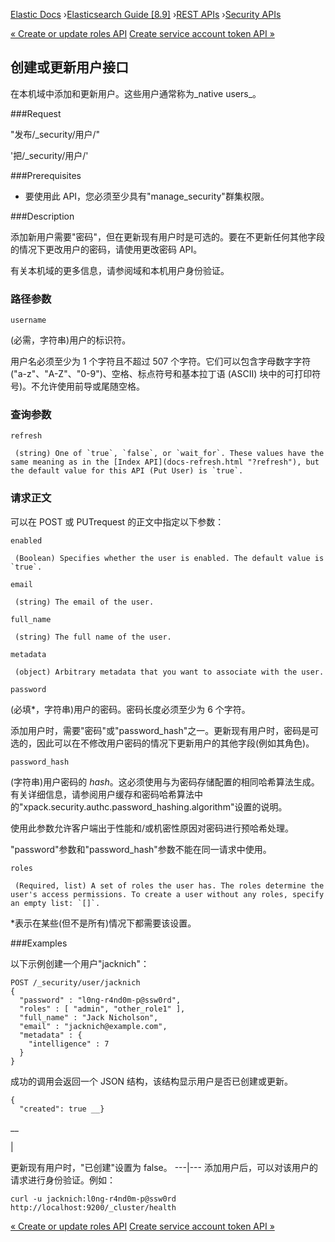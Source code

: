 

[Elastic Docs](/guide/) ›[Elasticsearch Guide [8.9]](index.md) ›[REST
APIs](rest-apis.md) ›[Security APIs](security-api.md)

[« Create or update roles API](security-api-put-role.md) [Create service
account token API »](security-api-create-service-token.md)

## 创建或更新用户接口

在本机域中添加和更新用户。这些用户通常称为_native users_。

###Request

"发布/_security/用户/<username>"

'把/_security/用户/<username>'

###Prerequisites

* 要使用此 API，您必须至少具有"manage_security"群集权限。

###Description

添加新用户需要"密码"，但在更新现有用户时是可选的。要在不更新任何其他字段的情况下更改用户的密码，请使用更改密码 API。

有关本机域的更多信息，请参阅域和本机用户身份验证。

### 路径参数

`username`

    

(必需，字符串)用户的标识符。

用户名必须至少为 1 个字符且不超过 507 个字符。它们可以包含字母数字字符("a-z"、"A-Z"、"0-9")、空格、标点符号和基本拉丁语 (ASCII) 块中的可打印符号)。不允许使用前导或尾随空格。

### 查询参数

`refresh`

     (string) One of `true`, `false`, or `wait_for`. These values have the same meaning as in the [Index API](docs-refresh.html "?refresh"), but the default value for this API (Put User) is `true`. 

### 请求正文

可以在 POST 或 PUTrequest 的正文中指定以下参数：

`enabled`

     (Boolean) Specifies whether the user is enabled. The default value is `true`. 
`email`

     (string) The email of the user. 
`full_name`

     (string) The full name of the user. 
`metadata`

     (object) Arbitrary metadata that you want to associate with the user. 
`password`

    

(必填*，字符串)用户的密码。密码长度必须至少为 6 个字符。

添加用户时，需要"密码"或"password_hash"之一。更新现有用户时，密码是可选的，因此可以在不修改用户密码的情况下更新用户的其他字段(例如其角色)。

`password_hash`

    

(字符串)用户密码的 _hash_。这必须使用与为密码存储配置的相同哈希算法生成。有关详细信息，请参阅用户缓存和密码哈希算法中的"xpack.security.authc.password_hashing.algorithm"设置的说明。

使用此参数允许客户端出于性能和/或机密性原因对密码进行预哈希处理。

"password"参数和"password_hash"参数不能在同一请求中使用。

`roles`

     (Required, list) A set of roles the user has. The roles determine the user's access permissions. To create a user without any roles, specify an empty list: `[]`. 

*表示在某些(但不是所有)情况下都需要该设置。

###Examples

以下示例创建一个用户"jacknich"：

    
    
    POST /_security/user/jacknich
    {
      "password" : "l0ng-r4nd0m-p@ssw0rd",
      "roles" : [ "admin", "other_role1" ],
      "full_name" : "Jack Nicholson",
      "email" : "jacknich@example.com",
      "metadata" : {
        "intelligence" : 7
      }
    }

成功的调用会返回一个 JSON 结构，该结构显示用户是否已创建或更新。

    
    
    {
      "created": true __}

__

|

更新现有用户时，"已创建"设置为 false。   ---|--- 添加用户后，可以对该用户的请求进行身份验证。例如：

    
    
    curl -u jacknich:l0ng-r4nd0m-p@ssw0rd http://localhost:9200/_cluster/health

[« Create or update roles API](security-api-put-role.md) [Create service
account token API »](security-api-create-service-token.md)
